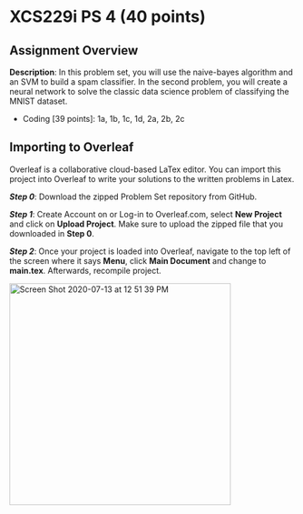 # XCS229i PS 4 (40 points)

## Assignment Overview 
**Description**: In this problem set, you will use the naive-bayes algorithm and an SVM to build a spam classifier.  In the second problem, you will create a neural network to solve the classic data science problem of classifying the MNIST dataset.

- Coding [39 points]: 1a, 1b, 1c, 1d, 2a, 2b, 2c

## Importing to Overleaf
Overleaf is a collaborative cloud-based LaTex editor. You can import this project into Overleaf to write your solutions to the written problems in Latex.

***Step 0***: Download the zipped Problem Set repository from GitHub.

***Step 1***: Create Account on or Log-in to Overleaf.com, select **New Project** and click on **Upload Project**.  Make sure to upload the zipped file that you downloaded in **Step 0**.

***Step 2***: Once your project is loaded into Overleaf, navigate to the top left of the screen where it says **Menu**, click **Main Document** and change to **main.tex**. Afterwards, recompile project.

<img width="390" alt="Screen Shot 2020-07-13 at 12 51 39 PM" src="https://user-images.githubusercontent.com/32311654/87349639-7b2bc680-c50b-11ea-8ba7-f1d080567762.png">
